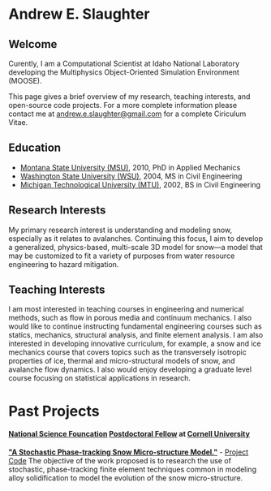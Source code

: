 Andrew E. Slaughter
==================

Welcome
-----------
Curently, I am a Computational Scientist at Idaho National Laboratory developing the Multiphysics Object-Oriented Simulation Environment (MOOSE).

This page gives a brief overview of my research, teaching interests, and open-source code projects. For a more complete information please contact me at andrew.e.slaughter@gmail.com for a complete Ciriculum Vitae.

Education
------------
* [Montana State University (MSU)](www.montana.edu), 2010, PhD in Applied Mechanics
* [Washington State University (WSU)](www.wsu.edu), 2004, MS in Civil Engineering
* [Michigan Technological University (MTU)](www.mtu.edu), 2002, BS in Civil Engineering

Research Interests
--------------------
My primary research interest is understanding and modeling snow, especially as it relates to avalanches. Continuing this focus, I aim to develop a generalized, physics-based, multi-scale 3D model for snow—a model that may be customized to fit a variety of purposes from water resource engineering to hazard mitigation.

Teaching Interests
--------------------
I am most interested in teaching courses in engineering and numerical methods, such as flow in porous media and continuum mechanics. I also would like to continue instructing fundamental engineering courses such as statics, mechanics, structural analysis, and finite element analysis. I am also interested in developing innovative curriculum, for example, a snow and ice mechanics course that covers topics such as the transversely isotropic properties of ice, thermal and micro-structural models of snow, and avalanche flow dynamics. I also would enjoy developing a graduate level course focusing on statistical applications in research.

Past Projects
========
#### [National Science Founcation](www.nsf.gov) [Postdoctoral Fellow](www.nsf.gov/funding/pgm_summ.jsp?pims_id=503144) at [Cornell University](www.cornell.edu)
[**"A Stochastic Phase-tracking Snow Micro-structure Model."**](http://www.nsf.gov/awardsearch/showAward.do?AwardNumber=1049501) - [Project Code](aeslaughter.github.com/postdoc)
The objective of the work proposed is to research the use of stochastic, phase-tracking finite element techniques common in modeling alloy solidification to model the evolution of the snow micro-structure.
